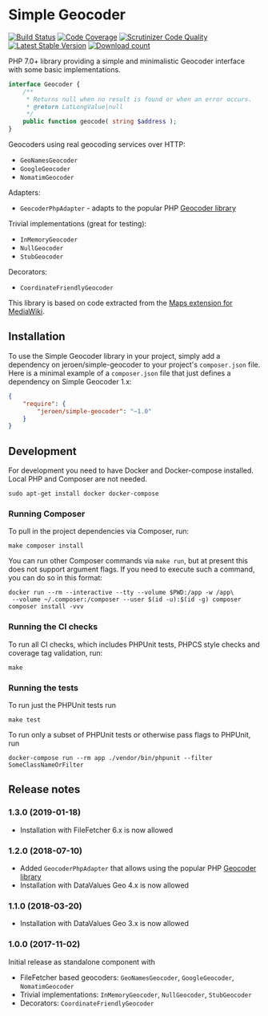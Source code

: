 # Simple Geocoder

[![Build Status](https://travis-ci.org/JeroenDeDauw/SimpleGeocoder.svg?branch=master)](https://travis-ci.org/JeroenDeDauw/SimpleGeocoder)
[![Code Coverage](https://scrutinizer-ci.com/g/JeroenDeDauw/SimpleGeocoder/badges/coverage.png?b=master)](https://scrutinizer-ci.com/g/JeroenDeDauw/SimpleGeocoder/?branch=master)
[![Scrutinizer Code Quality](https://scrutinizer-ci.com/g/JeroenDeDauw/SimpleGeocoder/badges/quality-score.png?b=master)](https://scrutinizer-ci.com/g/JeroenDeDauw/SimpleGeocoder/?branch=master)
[![Latest Stable Version](https://poser.pugx.org/jeroen/simple-geocoder/version.png)](https://packagist.org/packages/jeroen/simple-geocoder)
[![Download count](https://poser.pugx.org/jeroen/simple-geocoder/d/total.png)](https://packagist.org/packages/jeroen/simple-geocoder)

PHP 7.0+ library providing a simple and minimalistic Geocoder interface with some basic implementations.

```php
interface Geocoder {
	/**
	 * Returns null when no result is found or when an error occurs.
	 * @return LatLongValue|null
	 */
	public function geocode( string $address );
}
```

Geocoders using real geocoding services over HTTP:

* `GeoNamesGeocoder`
* `GoogleGeocoder`
* `NomatimGeocoder`

Adapters:

* `GeocoderPhpAdapter` - adapts to the popular PHP [Geocoder library](https://github.com/geocoder-php/Geocoder)

Trivial implementations (great for testing):

* `InMemoryGeocoder`
* `NullGeocoder`
* `StubGeocoder`

Decorators:

* `CoordinateFriendlyGeocoder`

This library is based on code extracted from the [Maps extension for MediaWiki](https://github.com/JeroenDeDauw/Maps).

## Installation

To use the Simple Geocoder library in your project, simply add a dependency on jeroen/simple-geocoder
to your project's `composer.json` file. Here is a minimal example of a `composer.json`
file that just defines a dependency on Simple Geocoder 1.x:

```json
{
    "require": {
        "jeroen/simple-geocoder": "~1.0"
    }
}
```

## Development

For development you need to have Docker and Docker-compose installed. Local PHP and Composer are not needed.

    sudo apt-get install docker docker-compose

### Running Composer

To pull in the project dependencies via Composer, run:

    make composer install

You can run other Composer commands via `make run`, but at present this does not support argument flags.
If you need to execute such a command, you can do so in this format:

    docker run --rm --interactive --tty --volume $PWD:/app -w /app\
     --volume ~/.composer:/composer --user $(id -u):$(id -g) composer composer install -vvv

### Running the CI checks

To run all CI checks, which includes PHPUnit tests, PHPCS style checks and coverage tag validation, run:

    make
    
### Running the tests

To run just the PHPUnit tests run

    make test

To run only a subset of PHPUnit tests or otherwise pass flags to PHPUnit, run

    docker-compose run --rm app ./vendor/bin/phpunit --filter SomeClassNameOrFilter

## Release notes

### 1.3.0 (2019-01-18)

* Installation with FileFetcher 6.x is now allowed

### 1.2.0 (2018-07-10)

* Added `GeocoderPhpAdapter` that allows using the popular PHP [Geocoder library](https://github.com/geocoder-php/Geocoder)
* Installation with DataValues Geo 4.x is now allowed

### 1.1.0 (2018-03-20)

* Installation with DataValues Geo 3.x is now allowed

### 1.0.0 (2017-11-02)

Initial release as standalone component with

* FileFetcher based geocoders: `GeoNamesGeocoder`, `GoogleGeocoder`, `NomatimGeocoder`
* Trivial implementations: `InMemoryGeocoder`, `NullGeocoder`, `StubGeocoder`
* Decorators: `CoordinateFriendlyGeocoder`

